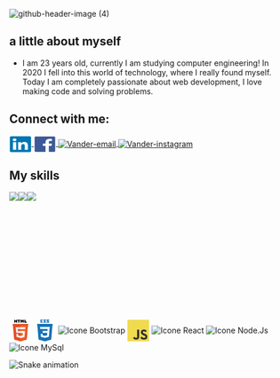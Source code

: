 ![github-header-image (4)](https://user-images.githubusercontent.com/77352309/171905840-238ec77f-5678-4d3b-ab33-a91e2820c95c.png)


## a little about myself

 - I am 23 years old, currently I am studying computer engineering!
In 2020 I fell into this world of technology, where I really found myself. Today I am completely passionate about web development, I love making code and solving problems.

  

<!--
**Vander-Reis/Vander-Reis** is a ✨ _special_ ✨ repository because its `README.md` (this file) appears on your GitHub profile.

Here are some ideas to get you started:

- 🔭 I’m currently working on ...
- 🌱 I’m currently learning ...
- 👯 I’m looking to collaborate on ...
- 🤔 I’m looking for help with ...
- 💬 Ask me about ...
- 📫 How to reach me: ...
- 😄 Pronouns: ...
- ⚡ Fun fact: ...
-->


<div>
  <h2>Connect with me:</h2>
  <a  href="https://www.linkedin.com/in/vander-reis-044163201/" target="_blank">
    <img align="center" alt="Vander-linkedin" height="30" width="40" src="https://raw.githubusercontent.com/devicons/devicon/master/icons/linkedin/linkedin-original.svg"                 style="max-width:100%;"/>
  </a>
  
   <a  href="https://www.facebook.com/vander.reys/" target="_blank">
    <img align="center" alt="Vander-facebook" height="30" width="40" src="https://raw.githubusercontent.com/devicons/devicon/master/icons/facebook/facebook-original.svg"                 style="max-width:100%;"/>
  </a>
  
   <a  href="mailto:vanderreis2017@outlook.com" target="_blank">
    <img align="center" alt="Vander-email" height="30" width="30" src="https://i.pinimg.com/originals/8f/c3/7b/8fc37b74b608a622588fbaa361485f32.png"                 style="max-width:100%;"/>
  </a>
  
  <a  href="https://www.instagram.com/vander_reys/" target="_blank">
    <img align="center" alt="Vander-instagram" height="30" width="30" src="https://cdn.icon-icons.com/icons2/836/PNG/64/Instagram_icon-icons.com_66804.png" style="max-width:100%;"/>
  </a>
</div>


## My skills

<div style="display: flex">
<img src="https://github-readme-stats.vercel.app/api?username=Vander-Reis&show_icons=true&theme=dracula&include_all_commits=true&count_private=true"  height="200">

<img src="https://github-readme-stats.vercel.app/api/top-langs/?username=Vander-Reis&layout=compact&langs_count=16&theme=dracula"  height="200">
 
 <img src="https://github-readme-streak-stats.herokuapp.com/?user=vander-reis&theme=dark" >

</div>

##

<div>
    
   <img align="center" alt="Icone HTML"  width="40" src="https://raw.githubusercontent.com/devicons/devicon/master/icons/html5/html5-original-wordmark.svg" style="max-width:100%;"/>
  
   <img align="center" alt="Icone CSS"  width="40" src="https://raw.githubusercontent.com/devicons/devicon/master/icons/css3/css3-plain-wordmark.svg" style="max-width:100%;"/>
  
   <img align="center" alt="Icone Bootstrap"  width="40" src="https://www.clipartmax.com/png/middle/184-1844911_bootstrap-bootstrap-4-logo-png.png" style="max-width:100%;"/>
  
   <img align="center" alt="Icone JavaScript"  width="40" src="https://raw.githubusercontent.com/devicons/devicon/master/icons/javascript/javascript-original.svg" style="max-width:100%;"/>
  
   <img align="center" alt="Icone React"  width="40" src="https://upload.wikimedia.org/wikipedia/commons/thumb/a/a7/React-icon.svg/640px-React-icon.svg.png" style="max-width:100%;"/>
  
   <img align="center" alt="Icone Node.Js"  width="40" src="https://cdn.iconscout.com/icon/free/png-256/node-js-1174925.png" style="max-width:100%;"/>
  
   <img align="center" alt="Icone MySql"  width="40" src="https://www.freepnglogos.com/uploads/logo-mysql-png/logo-mysql-mysql-logo-png-images-are-download-crazypng-21.png" style="max-width:100%;"/>
  
</div>

![Snake animation](https://github.com/Vander-Reis/Vander-Reis/blob/output/github-contribution-grid-snake.svg)


